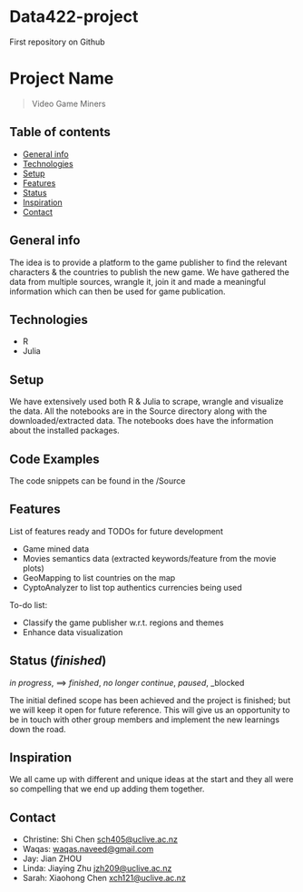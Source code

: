 # Data422-project
First repository on Github

# Project Name
>  Video Game Miners

## Table of contents
* [General info](#general-info)
* [Technologies](#technologies)
* [Setup](#setup)
* [Features](#features)
* [Status](#status)
* [Inspiration](#inspiration)
* [Contact](#contact)

## General info
The idea is to provide a platform to the game publisher to find the relevant characters & the countries to publish the new game. 
We have gathered the data from multiple sources, wrangle it, join it and made a meaningful information which can then be used for game publication. 

## Technologies
* R
* Julia

## Setup
We have extensively used both R & Julia to scrape, wrangle and visualize the data. 
All the notebooks are in the Source directory along with the downloaded/extracted data. 
The notebooks does have the information about the installed packages. 

## Code Examples
The code snippets can be found in the /Source

## Features
List of features ready and TODOs for future development
* Game mined data
* Movies semantics data (extracted keywords/feature from the movie plots)
* GeoMapping to list countries on the map
* CyptoAnalyzer to list top authentics currencies being used

To-do list:
* Classify the game publisher w.r.t. regions and themes
* Enhance data visualization

## Status (_finished_)
_in progress_,
==> _finished_,
_no longer continue_,
_paused_,
_blocked 
 
The initial defined scope has been achieved and the project is finished; but we will keep it open for future reference.
This will give us an opportunity to be in touch with other group members and implement the new learnings down the road. 


## Inspiration
We all came up with different and unique ideas at the start and they all were so compelling that we end up adding them together. 


## Contact
* Christine: Shi Chen sch405@uclive.ac.nz
* Waqas: waqas.naveed@gmail.com
* Jay: Jian ZHOU
* Linda: Jiaying Zhu jzh209@uclive.ac.nz
* Sarah: Xiaohong Chen xch121@uclive.ac.nz

